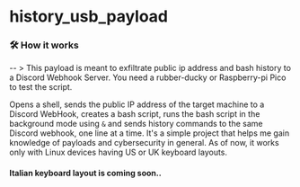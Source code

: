 # history_usb_payload

### 🛠️ How it works

 -- > This payload is meant to exfiltrate public ip address and bash history to a Discord Webhook Server. You need a rubber-ducky or Raspberry-pi Pico to test the script.

Opens a shell, sends the public IP address of the target machine to a Discord WebHook, creates a bash script, runs the bash script in the background mode using ```&``` and sends history commands to the same Discord webhook, one line at a time. It's a simple project that helps me gain knowledge of payloads and cybersecurity in general. As of now, it works only with Linux devices having US or UK keyboard layouts.

#### Italian keyboard layout is coming soon..

